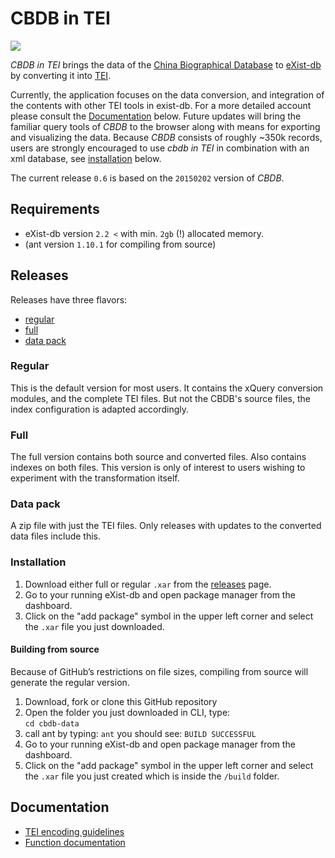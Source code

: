 # CBDB in TEI
<img src=“icon.png” align=“left” hspace=“10” vspace=“10”/> 

*CBDB in TEI* brings the data of the [China Biographical Database](http://projects.iq.harvard.edu/cbdb/home) 
to [eXist-db](http://exist-db.org/exist/apps/homepage/index.html) by converting it into [TEI](http://www.tei-c.org/index.xml).

Currently, the application focuses on the data conversion, and integration of the contents with other TEI tools in exist-db. 
For a more detailed account please consult the [Documentation](#documentation) below. Future updates will bring the familiar query 
tools of *CBDB* to the browser along with means for exporting and visualizing the data. 
Because *CBDB* consists of roughly ~350k records, users are strongly encouraged to use *cbdb in TEI* in combination with an xml database, see [installation](#installation) below.

The current release ``0.6`` is based on the ``20150202`` version of *CBDB*.

## Requirements
* eXist-db version ``2.2 <`` with min. ``2gb`` (!) allocated memory.
* (ant version ``1.10.1`` for compiling from source)

## Releases
Releases have three flavors:

* [regular](#regular)
* [full](#full)  
* [data pack](#data-pack)

### Regular 
This is the default version for most users. It contains the xQuery conversion modules, and the complete TEI files. 
But not the CBDB's source files, the index configuration is adapted accordingly. 
   
### Full
The full version contains both source and converted files. Also contains indexes on both files. 
This version is only of interest to users wishing to experiment with the transformation itself. 

### Data pack
A zip file with just the TEI files. Only releases with updates to the converted data files include this. 

### Installation
1. Download either full or regular ``.xar`` from the [releases](https://github.com/duncdrum/cbdb-data/releases) page. 
2.  Go to your running eXist-db and open package manager from the dashboard. 
  1. Click on the "add package" symbol in the upper left corner and select the ``.xar`` file you just downloaded. 

#### Building from source
Because of GitHub’s restrictions on file sizes, compiling from source will generate the regular version. 

1. Download, fork or clone this GitHub repository
2. Open the folder you just downloaded in CLI, type:  
``` cd cbdb-data ```
3. call ant by typing:
``` ant ```
you should see:
```BUILD SUCCESSFUL```
4.  Go to your running eXist-db and open package manager from the dashboard. 
  1. Click on the "add package" symbol in the upper left corner and select the ``.xar`` file you just created which is inside the ``/build`` folder.


## Documentation
* [TEI encoding guidelines](doc/encoding-desc.md)
* [Function documentation](doc/function-doc.md)